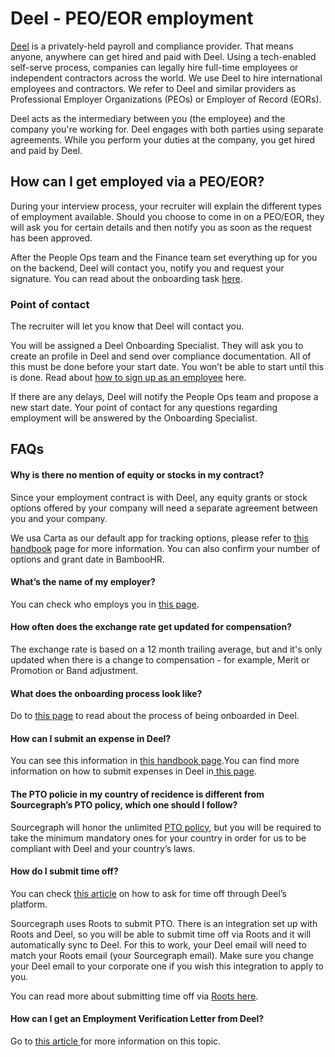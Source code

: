 # Deel - PEO/EOR employment

[Deel](https://www.deel.com/) is a privately-held payroll and compliance provider. That means anyone, anywhere can get hired and paid with Deel. Using a tech-enabled self-serve process, companies can legally hire full-time employees or independent contractors across the world. We use Deel to hire international employees and contractors. We refer to Deel and similar providers as Professional Employer Organizations (PEOs) or Employer of Record (EORs).

Deel acts as the intermediary between you (the employee) and the company you're working for. Deel engages with both parties using separate agreements. While you perform your duties at the company, you get hired and paid by Deel.

## How can I get employed via a PEO/EOR?

During your interview process, your recruiter will explain the different types of employment available. Should you choose to come in on a PEO/EOR, they will ask you for certain details and then notify you as soon as the request has been approved.

After the People Ops team and the Finance team set everything up for you on the backend, Deel will contact you, notify you and request your signature. You can read about the onboarding task [here](https://help.letsdeel.com/hc/en-gb/articles/4414311737745-What-will-my-onboarding-process-look-like-).

### Point of contact

The recruiter will let you know that Deel will contact you.

You will be assigned a Deel Onboarding Specialist. They will ask you to create an profile in Deel and send over compliance documentation. All of this must be done before your start date. You won’t be able to start until this is done. Read about [how to sign up as an employee](https://help.letsdeel.com/hc/en-gb/articles/5779651597585-How-to-sign-up-as-an-Employee) here.

If there are any delays, Deel will notify the People Ops team and propose a new start date. Your point of contact for any questions regarding employment will be answered by the Onboarding Specialist.

## FAQs

#### Why is there no mention of equity or stocks in my contract?

Since your employment contract is with Deel, any equity grants or stock options offered by your company will need a separate agreement between you and your company.

We usa Carta as our default app for tracking options, please refer to [this handbook](../../../../../benefits-pay-perks/pay-expenses/compensation/index.md#components-of-compensation) page for more information. You can also confirm your number of options and grant date in BambooHR.

#### What’s the name of my employer?

You can check who employs you in [this page](https://help.letsdeel.com/hc/en-gb/articles/4414100793233-What-s-the-name-of-my-employer-).

#### How often does the exchange rate get updated for compensation?

The exchange rate is based on a 12 month trailing average, but and it's only updated when there is a change to compensation - for example, Merit or Promotion or Band adjustment.

#### What does the onboarding process look like?

Do to [this page](https://help.letsdeel.com/hc/en-gb/sections/8266345839249-Onboarding-Guide) to read about the process of being onboarded in Deel.

#### How can I submit an expense in Deel?

You can see this information in [this handbook page](../../../../../benefits-pay-perks/pay-expenses/expenses/expenses-through-deel.md).You can find more information on how to submit expenses in Deel in[ this page](https://help.letsdeel.com/hc/en-gb/sections/8266431839377-Expenses).

#### The PTO policie in my country of recidence is different from Sourcegraph’s PTO policy, which one should I follow?

Sourcegraph will honor the unlimited [PTO policy](../../../../../benefits-pay-perks/benefits-perks/time-off/index.md), but you will be required to take the minimum mandatory ones for your country in order for us to be compliant with Deel and your country’s laws.

#### How do I submit time off?

You can check [this article](https://help.letsdeel.com/hc/en-gb/articles/4409044013201-How-do-I-request-time-off-) on how to ask for time off through Deel’s platform.

Sourcegraph uses Roots to submit PTO. There is an integration set up with Roots and Deel, so you will be able to submit time off via Roots and it will automatically sync to Deel. For this to work, your Deel email will need to match your Roots email (your Sourcegraph email). Make sure you change your Deel email to your corporate one if you wish this integration to apply to you.

You can read more about submitting time off via [Roots here](../../../../../benefits-pay-perks/benefits-perks/time-off/submitting-time-off.md).

#### How can I get an Employment Verification Letter from Deel?

Go to [this article ](https://help.letsdeel.com/hc/en-gb/articles/4906891050769-How-do-I-download-an-Employment-Verification-Letter-)for more information on this topic.
